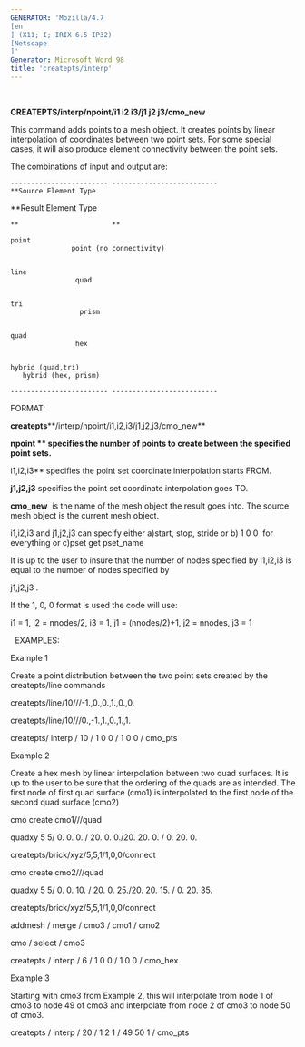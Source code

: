 ```yaml
---
GENERATOR: 'Mozilla/4.7 
[en
] (X11; I; IRIX 6.5 IP32) 
[Netscape
]'
Generator: Microsoft Word 98
title: 'createpts/interp'
---
```


 

 **CREATEPTS/interp/npoint/i1 i2 i3/j1 j2 j3/cmo\_new**

  This command adds points to a mesh object. It creates points by
  linear interpolation of coordinates between two point sets. For some
  special cases, it will also produce element connectivity between the
  point sets.

  

  The combinations of input and output are:

  

    ------------------------ --------------------------
    **Source Element Type
   **Result Element Type

    **                       **
 
    point
                   point (no connectivity)

 
    line
                    quad

 
    tri
                     prism

 
    quad
                    hex

 
    hybrid (quad,tri)
       hybrid (hex, prism)

    ------------------------ --------------------------
 
 FORMAT:

 **createpts****/interp/npoint/i1,i2,i3/j1,j2,j3/cmo\_new**

 


 **npoint ** specifies the number of points to create between the
 specified point sets.**

 i1,i2,i3** specifies the point set coordinate interpolation starts
 FROM.

 **j1,j2,j3** specifies the point set coordinate interpolation goes
 TO.

 **cmo\_new**  is the name of the mesh object the result goes into. The
 source mesh object is the current mesh object.


 i1,i2,i3 and j1,j2,j3 can specify either a)start, stop, stride or b) 1
 0 0  for everything or c)pset get pset\_name

 

 It is up to the user to insure that the number of nodes specified by
 i1,i2,i3 is equal to the number of nodes specified by

 j1,j2,j3 .

 

 If the 1, 0, 0 format is used the code will use:

 i1 = 1, i2 = nnodes/2, i3 = 1, j1 = (nnodes/2)+1, j2 = nnodes, j3 = 1

 

   EXAMPLES:

  Example 1

  Create a point distribution between the two point sets created by
  the createpts/line commands

  

  createpts/line/10///-1.,0.,0.,1.,0.,0.

  createpts/line/10///0.,-1.,1.,0.,1.,1.

  createpts/ interp / 10 / 1 0 0 / 1 0 0 / cmo\_pts

  

  Example 2

  Create a hex mesh by linear interpolation between two quad surfaces.
  It is up to the user to be sure that the ordering of the quads are
  as intended. The first node of first quad surface (cmo1) is
  interpolated to the first node of the second quad surface (cmo2)

  

  cmo create cmo1///quad

  quadxy 5 5/ 0. 0. 0. / 20. 0. 0./20. 20. 0. / 0. 20. 0.

  createpts/brick/xyz/5,5,1/1,0,0/connect

  cmo create cmo2///quad

  quadxy 5 5/ 0. 0. 10. / 20. 0. 25./20. 20. 15. / 0. 20. 35.

  createpts/brick/xyz/5,5,1/1,0,0/connect

  addmesh / merge / cmo3 / cmo1 / cmo2

  cmo / select / cmo3

  createpts / interp / 6 / 1 0 0 / 1 0 0 / cmo\_hex

  

  Example 3

  Starting with cmo3 from Example 2, this will interpolate from node 1
  of cmo3 to node 49 of cmo3 and interpolate from node 2 of cmo3 to
  node 50 of cmo3.

  

  createpts / interp / 20 / 1 2 1 / 49 50 1 / cmo\_pts

  


  



